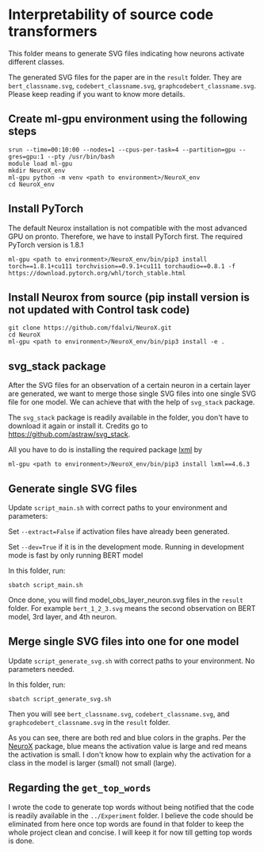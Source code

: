 # Interpretability of source code transformers
This folder means to generate SVG files indicating how neurons activate different
classes.

The generated SVG files for the paper are in the `result` folder. They are `bert_classname.svg`,
`codebert_classname.svg`, `graphcodebert_classname.svg`. Please keep reading if
you want to know more details.


## Create ml-gpu environment using the following steps
```
srun --time=00:10:00 --nodes=1 --cpus-per-task=4 --partition=gpu --gres=gpu:1 --pty /usr/bin/bash  
module load ml-gpu  
mkdir NeuroX_env  
ml-gpu python -m venv <path to environment>/NeuroX_env  
cd NeuroX_env
```


## Install PyTorch

The default Neurox installation is not compatible with the most advanced GPU on
pronto. Therefore, we have to install PyTorch first. The required PyTorch version
is 1.8.1
```
ml-gpu <path to environment>/NeuroX_env/bin/pip3 install torch==1.8.1+cu111 torchvision==0.9.1+cu111 torchaudio==0.8.1 -f https://download.pytorch.org/whl/torch_stable.html
```

## Install Neurox from source (pip install version is not updated with Control task code)
```
git clone https://github.com/fdalvi/NeuroX.git  
cd NeuroX
ml-gpu <path to environment>/NeuroX_env/bin/pip3 install -e .  
```

## svg_stack package
After the SVG files for an observation of a certain neuron in a certain layer are
generated, we want to merge those single SVG files into one single SVG file for
one model. We can achieve that with the help of `svg_stack` package.

The `svg_stack` package is readily available in the folder, you don't have to
download it again or install it. Credits go to https://github.com/astraw/svg_stack.

All you have to do is installing the required package [lxml](https://lxml.de/installation.html)
by

```
ml-gpu <path to environment>/NeuroX_env/bin/pip3 install lxml==4.6.3
```


## Generate single SVG files
Update `script_main.sh` with correct paths to your environment and parameters:

Set `--extract=False` if activation files have already been generated.

Set `--dev=True` if it is in the development mode. Running in development mode is fast by only running BERT model

In this folder, run:
```
sbatch script_main.sh
```

Once done, you will find model_obs_layer_neuron.svg files in the `result` folder.
For example `bert_1_2_3.svg` means the second observation on BERT model, 3rd
layer, and 4th neuron.


## Merge single SVG files into one for one model
Update `script_generate_svg.sh` with correct paths to your environment. No parameters
needed.

In this folder, run:
```
sbatch script_generate_svg.sh
```

Then you will see `bert_classname.svg`, `codebert_classname.svg`, and
`graphcodebert_classname.svg` in the `result` folder.

As you can see, there are both red and blue colors in the graphs. Per the [NeuroX](https://neurox.qcri.org/docs/neurox.analysis.html#module-neurox.analysis.visualization) package, blue means the activation value is large
and red means the activation is small. I don't know how to explain why the
activation for a class in the model is larger (small) not small (large).


## Regarding the `get_top_words`
I wrote the code to generate top words without being notified that the code is readily
available in the `../Experiment` folder. I believe the code should be eliminated from here
once top words are found in that folder to keep the whole project clean and concise.
I will keep it for now till getting top words is done.
